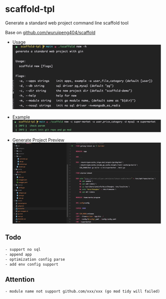 # scaffold-tpl

Generate a standard web project command line scaffold tool

Base on [github.com/wuruipeng404/scaffold](github.com/wuruipeng404/scaffold)

- Usage
  ![usage](./images/usage.png)

- Example
  ![command](./images/command.png)

- Generate Project Preview
  ![preview](./images/project.png)

## Todo

    - support no sql
    - append app 
    - optimization config parse
    - add env config support

## Attention

    - module name not support github.com/xxx/xxx (go mod tidy will failed)
